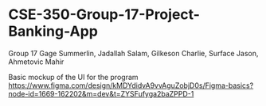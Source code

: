 # CSE-350-Group-17-Project-Banking-App
Group 17 Gage Summerlin, Jadallah Salam, Gilkeson Charlie, Surface Jason, Ahmetovic Mahir

Basic mockup of the UI for the program
https://www.figma.com/design/kMDYdidvA9vvAguZobjD0s/Figma-basics?node-id=1669-162202&m=dev&t=ZYSFufyga2baZPPD-1
